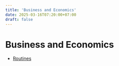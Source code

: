 ```yaml
---
title: 'Business and Economics'
date: 2025-03-16T07:20:00+07:00
draft: false
---
```


# Business and Economics

- [Routines](./routines/)
